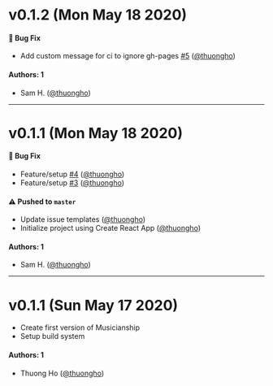 # v0.1.2 (Mon May 18 2020)

#### 🐛 Bug Fix

- Add custom message for ci to ignore gh-pages [#5](https://github.com/thuongho/musicianship/pull/5) ([@thuongho](https://github.com/thuongho))

#### Authors: 1

- Sam H. ([@thuongho](https://github.com/thuongho))

---

# v0.1.1 (Mon May 18 2020)

#### 🐛 Bug Fix

- Feature/setup [#4](https://github.com/thuongho/musicianship/pull/4) ([@thuongho](https://github.com/thuongho))
- Feature/setup [#3](https://github.com/thuongho/musicianship/pull/3) ([@thuongho](https://github.com/thuongho))

#### ⚠️  Pushed to `master`

- Update issue templates ([@thuongho](https://github.com/thuongho))
- Initialize project using Create React App ([@thuongho](https://github.com/thuongho))

#### Authors: 1

- Sam H. ([@thuongho](https://github.com/thuongho))

---

# v0.1.1 (Sun May 17 2020)

- Create first version of Musicianship
- Setup build system

#### Authors: 1

- Thuong Ho ([@thuongho](https://github.com/thuongho))
